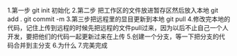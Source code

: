 1.第一步 git init 初始化
2.第二步 把工作区的文件放进暂存区然后放入本地 git add . git commit -m 
3.第三步把远程里的显目更新到本地 git pull
4.修改完本地的代码，记住上传到远程的时候先把远程的文件pull过来，因为以后不止自己一个人开发，要把他们的代码一起更新过来在上传
5.创建一个分支，等一下把分支的代码合并到主分支
6.为什么
7.完美完成